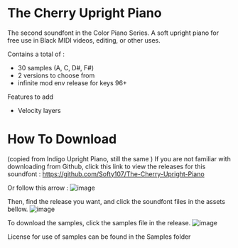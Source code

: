 # The Cherry Upright Piano
The second soundfont in the Color Piano Series.
A soft upright piano for free use in Black MIDI videos, editing, or other uses.

Contains a total of :
- 30 samples (A, C, D#, F#)
- 2 versions to choose from
- infinite mod env release for keys 96+

Features to add
- Velocity layers

# How To Download
(copied from Indigo Upright Piano, still the same )
If you are not familiar with downloading from Github, click this link to view the releases for this soundfont :
https://github.com/Softy107/The-Cherry-Upright-Piano

Or follow this arrow : 
![image](https://github.com/Softy107/The-Indigo-Upright-Piano/assets/103595729/7f15b1d9-d86b-4498-9ab0-b93dd3ad3058)

Then, find the release you want, and click the soundfont files in the assets bellow.
![image](https://github.com/Softy107/The-Indigo-Upright-Piano/assets/103595729/a92492f5-5610-4a9c-8cb6-b34fd1394fad)

To download the samples, click the samples file in the release.
![image](https://github.com/Softy107/The-Indigo-Upright-Piano/assets/103595729/a2bfd7bf-7433-4cdf-80ac-8badf5ba8aee)


License for use of samples can be found in the Samples folder
